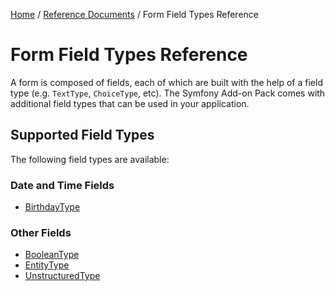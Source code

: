 [Home](../../../index.md) /
[Reference Documents](../../index.md) /
Form Field Types Reference

# Form Field Types Reference

A form is composed of fields, each of which are built with the help of a field type (e.g. `TextType`, `ChoiceType`, etc). The
Symfony Add-on Pack comes with additional field types that can be used in your application.

## Supported Field Types

The following field types are available:

### Date and Time Fields

* [BirthdayType](birthday-type.md)

### Other Fields

* [BooleanType](boolean-type.md)
* [EntityType](entity-type.md)
* [UnstructuredType](unstructured-type.md)
